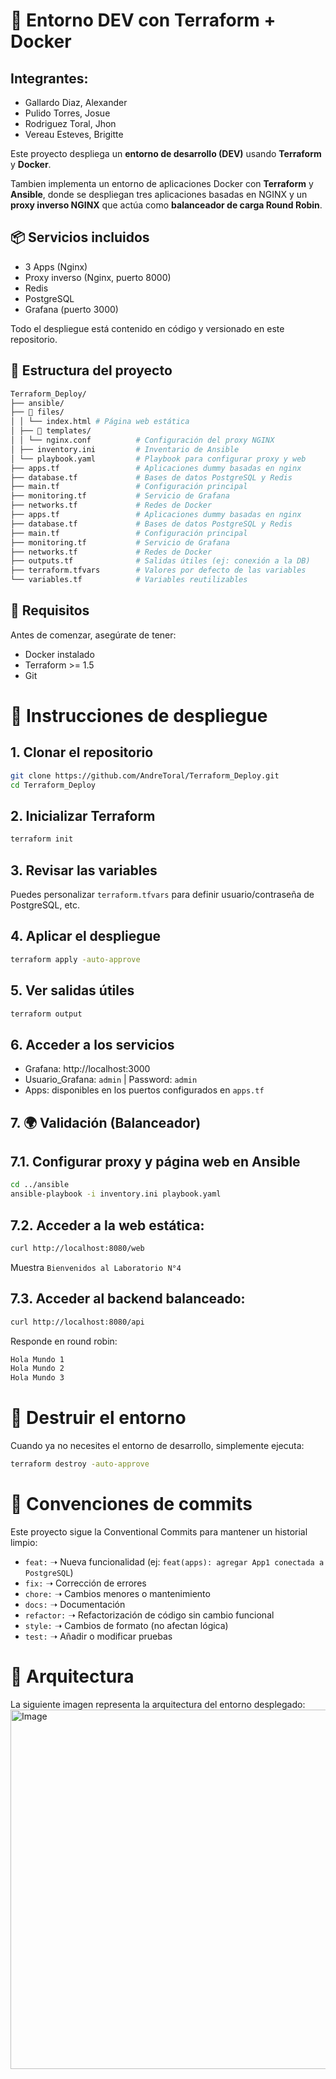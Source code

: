 # 🚀 Entorno DEV con Terraform + Docker

## Integrantes:
- Gallardo Diaz, Alexander
- Pulido Torres, Josue
- Rodriguez Toral, Jhon
- Vereau Esteves, Brigitte

Este proyecto despliega un **entorno de desarrollo (DEV)** usando **Terraform** y **Docker**.

Tambien implementa un entorno de aplicaciones Docker con **Terraform** y **Ansible**, donde se despliegan tres aplicaciones basadas en NGINX y un **proxy inverso NGINX** que actúa como **balanceador de carga Round Robin**.

## 📦 Servicios incluidos
- 3 Apps (Nginx)
- Proxy inverso (Nginx, puerto 8000)
- Redis
- PostgreSQL
- Grafana (puerto 3000)

Todo el despliegue está contenido en código y versionado en este repositorio.

## 📂 Estructura del proyecto

```bash
Terraform_Deploy/
├── ansible/
├── 📂 files/
│ │ └── index.html # Página web estática
│ ├── 📂 templates/
│ │ └── nginx.conf          # Configuración del proxy NGINX
│ ├── inventory.ini         # Inventario de Ansible
│ └── playbook.yaml         # Playbook para configurar proxy y web              
├── apps.tf                 # Aplicaciones dummy basadas en nginx
├── database.tf             # Bases de datos PostgreSQL y Redis
├── main.tf                 # Configuración principal
├── monitoring.tf           # Servicio de Grafana
├── networks.tf             # Redes de Docker
├── apps.tf                 # Aplicaciones dummy basadas en nginx
├── database.tf             # Bases de datos PostgreSQL y Redis
├── main.tf                 # Configuración principal
├── monitoring.tf           # Servicio de Grafana
├── networks.tf             # Redes de Docker
├── outputs.tf              # Salidas útiles (ej: conexión a la DB)
├── terraform.tfvars        # Valores por defecto de las variables
└── variables.tf            # Variables reutilizables
```

## 🔧 Requisitos
Antes de comenzar, asegúrate de tener:
- Docker instalado
- Terraform >= 1.5
- Git

# 🚀 Instrucciones de despliegue
## 1. Clonar el repositorio

```bash
git clone https://github.com/AndreToral/Terraform_Deploy.git
cd Terraform_Deploy
```

## 2. Inicializar Terraform

```bash
terraform init
```

## 3. Revisar las variables

Puedes personalizar ```terraform.tfvars``` para definir usuario/contraseña de PostgreSQL, etc.

## 4. Aplicar el despliegue

```bash
terraform apply -auto-approve
```

## 5. Ver salidas útiles

```bash
terraform output
```

## 6. Acceder a los servicios
- Grafana: http://localhost:3000
- Usuario_Grafana: ```admin``` | Password: ```admin```
- Apps: disponibles en los puertos configurados en ```apps.tf```

## 7. 🌍 Validación (Balanceador)

## 7.1. Configurar proxy y página web en Ansible
```bash
cd ../ansible
ansible-playbook -i inventory.ini playbook.yaml
```

## 7.2. Acceder a la web estática:
```bash
curl http://localhost:8080/web
```
Muestra ```Bienvenidos al Laboratorio N°4```

## 7.3. Acceder al backend balanceado:

```bash
curl http://localhost:8080/api
```
Responde en round robin:
```bash
Hola Mundo 1
Hola Mundo 2
Hola Mundo 3
```

# 🧹 Destruir el entorno
Cuando ya no necesites el entorno de desarrollo, simplemente ejecuta:

```bash
terraform destroy -auto-approve
```

# 📝 Convenciones de commits
Este proyecto sigue la Conventional Commits para mantener un historial limpio:
- ```feat:``` ➝ Nueva funcionalidad (ej: ```feat(apps): agregar App1 conectada a PostgreSQL```)
- ```fix:``` ➝ Corrección de errores
- ```chore:``` ➝ Cambios menores o mantenimiento
- ```docs:``` ➝ Documentación
- ```refactor:``` ➝ Refactorización de código sin cambio funcional
- ```style:``` ➝ Cambios de formato (no afectan lógica)
- ```test:``` ➝ Añadir o modificar pruebas

# 📌 Arquitectura
La siguiente imagen representa la arquitectura del entorno desplegado:
<img width="772" height="575" alt="Image" src="https://github.com/user-attachments/assets/341f6b2d-ef8b-4810-be49-4ecda438403a" />
